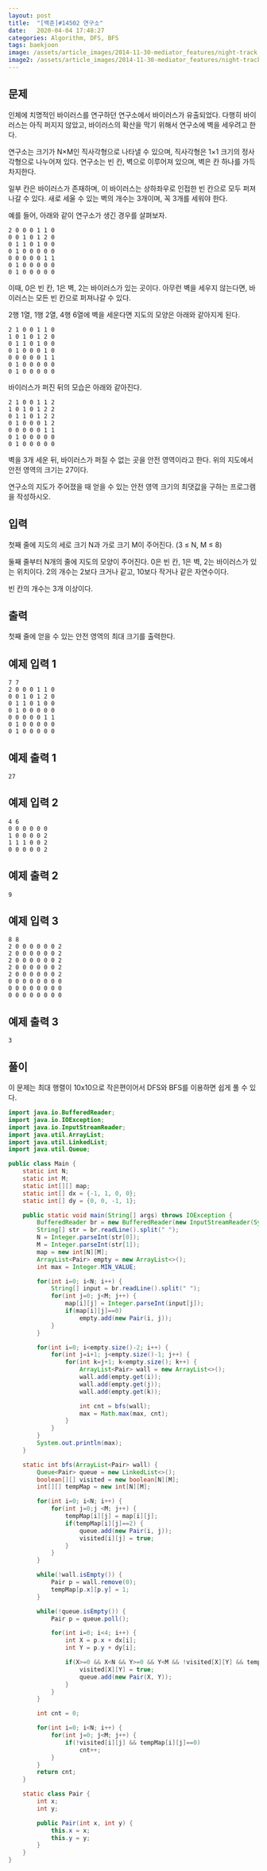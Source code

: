 ```yaml
---
layout: post
title:  "[백준]#14502 연구소"
date:   2020-04-04 17:48:27
categories: Algorithm, DFS, BFS
tags: baekjoon
image: /assets/article_images/2014-11-30-mediator_features/night-track.JPG
image2: /assets/article_images/2014-11-30-mediator_features/night-track-mobile.JPG
---
```


문제
--------------------

인체에 치명적인 바이러스를 연구하던 연구소에서 바이러스가 유출되었다. 다행히 바이러스는 아직 퍼지지 않았고, 바이러스의 확산을 막기 위해서 연구소에 벽을 세우려고 한다.

연구소는 크기가 N×M인 직사각형으로 나타낼 수 있으며, 직사각형은 1×1 크기의 정사각형으로 나누어져 있다. 연구소는 빈 칸, 벽으로 이루어져 있으며, 벽은 칸 하나를 가득 차지한다. 

일부 칸은 바이러스가 존재하며, 이 바이러스는 상하좌우로 인접한 빈 칸으로 모두 퍼져나갈 수 있다. 새로 세울 수 있는 벽의 개수는 3개이며, 꼭 3개를 세워야 한다.

예를 들어, 아래와 같이 연구소가 생긴 경우를 살펴보자.

```
2 0 0 0 1 1 0
0 0 1 0 1 2 0
0 1 1 0 1 0 0
0 1 0 0 0 0 0
0 0 0 0 0 1 1
0 1 0 0 0 0 0
0 1 0 0 0 0 0
```

이때, 0은 빈 칸, 1은 벽, 2는 바이러스가 있는 곳이다. 아무런 벽을 세우지 않는다면, 바이러스는 모든 빈 칸으로 퍼져나갈 수 있다.

2행 1열, 1행 2열, 4행 6열에 벽을 세운다면 지도의 모양은 아래와 같아지게 된다.

```
2 1 0 0 1 1 0
1 0 1 0 1 2 0
0 1 1 0 1 0 0
0 1 0 0 0 1 0
0 0 0 0 0 1 1
0 1 0 0 0 0 0
0 1 0 0 0 0 0
```

바이러스가 퍼진 뒤의 모습은 아래와 같아진다.

```
2 1 0 0 1 1 2
1 0 1 0 1 2 2
0 1 1 0 1 2 2
0 1 0 0 0 1 2
0 0 0 0 0 1 1
0 1 0 0 0 0 0
0 1 0 0 0 0 0
```

벽을 3개 세운 뒤, 바이러스가 퍼질 수 없는 곳을 안전 영역이라고 한다. 위의 지도에서 안전 영역의 크기는 27이다.

연구소의 지도가 주어졌을 때 얻을 수 있는 안전 영역 크기의 최댓값을 구하는 프로그램을 작성하시오.

입력
---------------------------

첫째 줄에 지도의 세로 크기 N과 가로 크기 M이 주어진다. (3 ≤ N, M ≤ 8)

둘째 줄부터 N개의 줄에 지도의 모양이 주어진다. 0은 빈 칸, 1은 벽, 2는 바이러스가 있는 위치이다. 2의 개수는 2보다 크거나 같고, 10보다 작거나 같은 자연수이다.

빈 칸의 개수는 3개 이상이다.

출력
----------------

첫째 줄에 얻을 수 있는 안전 영역의 최대 크기를 출력한다.

예제 입력 1 
----------------------

```
7 7
2 0 0 0 1 1 0
0 0 1 0 1 2 0
0 1 1 0 1 0 0
0 1 0 0 0 0 0
0 0 0 0 0 1 1
0 1 0 0 0 0 0
0 1 0 0 0 0 0
```

예제 출력 1 
------------------------

```
27
```

예제 입력 2
----------------------

```
4 6
0 0 0 0 0 0
1 0 0 0 0 2
1 1 1 0 0 2
0 0 0 0 0 2
```

예제 출력 2
------------------------

```
9
```

예제 입력 3
----------------------

```
8 8
2 0 0 0 0 0 0 2
2 0 0 0 0 0 0 2
2 0 0 0 0 0 0 2
2 0 0 0 0 0 0 2
2 0 0 0 0 0 0 2
0 0 0 0 0 0 0 0
0 0 0 0 0 0 0 0
0 0 0 0 0 0 0 0
```

예제 출력 3
------------------------

```
3
```

풀이
--------------------------

이 문제는 최대 행렬이 10x10으로 작은편이어서 DFS와 BFS를 이용하면 쉽게 풀 수 있다.

```java
import java.io.BufferedReader;
import java.io.IOException;
import java.io.InputStreamReader;
import java.util.ArrayList;
import java.util.LinkedList;
import java.util.Queue;

public class Main {
    static int N;
    static int M;
    static int[][] map;
    static int[] dx = {-1, 1, 0, 0};
    static int[] dy = {0, 0, -1, 1};

    public static void main(String[] args) throws IOException {
        BufferedReader br = new BufferedReader(new InputStreamReader(System.in));
        String[] str = br.readLine().split(" ");
        N = Integer.parseInt(str[0]);
        M = Integer.parseInt(str[1]);
        map = new int[N][M];
        ArrayList<Pair> empty = new ArrayList<>();
        int max = Integer.MIN_VALUE;

        for(int i=0; i<N; i++) {
            String[] input = br.readLine().split(" ");
            for(int j=0; j<M; j++) {
                map[i][j] = Integer.parseInt(input[j]);
                if(map[i][j]==0)
                    empty.add(new Pair(i, j));
            }
        }

        for(int i=0; i<empty.size()-2; i++) {
            for(int j=i+1; j<empty.size()-1; j++) {
                for(int k=j+1; k<empty.size(); k++) {
                    ArrayList<Pair> wall = new ArrayList<>();
                    wall.add(empty.get(i));
                    wall.add(empty.get(j));
                    wall.add(empty.get(k));

                    int cnt = bfs(wall);
                    max = Math.max(max, cnt);
                }
            }
        }
        System.out.println(max);
    }

    static int bfs(ArrayList<Pair> wall) {
        Queue<Pair> queue = new LinkedList<>();
        boolean[][] visited = new boolean[N][M];
        int[][] tempMap = new int[N][M];

        for(int i=0; i<N; i++) {
            for(int j=0;j <M; j++) {
                tempMap[i][j] = map[i][j];
                if(tempMap[i][j]==2) {
                    queue.add(new Pair(i, j));
                    visited[i][j] = true;
                }
            }
        }

        while(!wall.isEmpty()) {
            Pair p = wall.remove(0);
            tempMap[p.x][p.y] = 1;
        }

        while(!queue.isEmpty()) {
            Pair p = queue.poll();

            for(int i=0; i<4; i++) {
                int X = p.x + dx[i];
                int Y = p.y + dy[i];

                if(X>=0 && X<N && Y>=0 && Y<M && !visited[X][Y] && tempMap[X][Y]==0) {
                    visited[X][Y] = true;
                    queue.add(new Pair(X, Y));
                }
            }
        }

        int cnt = 0;

        for(int i=0; i<N; i++) {
            for(int j=0; j<M; j++) {
                if(!visited[i][j] && tempMap[i][j]==0)
                    cnt++;
            }
        }
        return cnt;
    }

    static class Pair {
        int x;
        int y;

        public Pair(int x, int y) {
            this.x = x;
            this.y = y;
        }
    }
}
```
